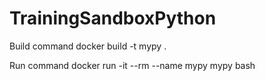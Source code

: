 # TrainingSandboxPython
Build command
  docker build -t mypy .
  
Run command
  docker run -it --rm --name mypy mypy bash
